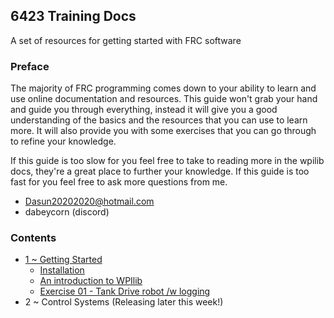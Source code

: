 ## 6423 Training Docs
A set of resources for getting started with FRC software

### Preface
The majority of FRC programming comes down to your ability to learn and use online documentation and resources. This guide won't grab your hand and guide you through everything, instead it will give you a good understanding of the basics and the resources that you can use to learn more. It will also provide you with some exercises that you can go through to refine your knowledge. 

If this guide is too slow for you feel free to take to reading more in the wpilib docs, they're a great place to further your knowledge.
If this guide is too fast for you feel free to ask more questions from me.
* Dasun20202020@hotmail.com
* dabeycorn (discord)

### Contents
* [1 ~ Getting Started](./Docs/section1/index.md)
  * [Installation](./Docs/section1/Installation.md)
  * [An introduction to WPIlib](./Docs/section1/wpilibIntro.md)
  * [Exercise 01 - Tank Drive robot /w logging]()
* 2 ~ Control Systems (Releasing later this week!)
